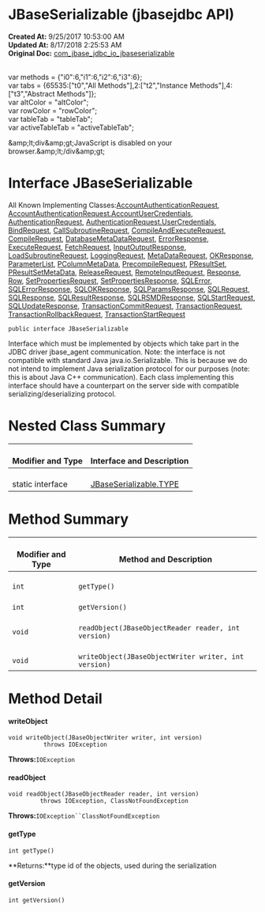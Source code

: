# JBaseSerializable (jbasejdbc API)

**Created At:** 9/25/2017 10:53:00 AM  
**Updated At:** 8/17/2018 2:25:53 AM  
**Original Doc:** [com_jbase_jdbc_io_jbaseserializable](https://docs.jbase.com/39232-io/com_jbase_jdbc_io_jbaseserializable)  

<!--<br>    try {<br>        if (location.href.indexOf('is-external=true') == -1) {<br>            parent.document.title="JBaseSerializable (jbasejdbc   API)";<br>        }<br>    }<br>    catch(err) {<br>    }<br>//--><br>var methods = {"i0":6,"i1":6,"i2":6,"i3":6};<br>var tabs = {65535:["t0","All Methods"],2:["t2","Instance Methods"],4:["t3","Abstract Methods"]};<br>var altColor = "altColor";<br>var rowColor = "rowColor";<br>var tableTab = "tableTab";<br>var activeTableTab = "activeTableTab";&amp;amp;lt;div&amp;amp;gt;JavaScript is disabled on your browser.&amp;amp;lt;/div&amp;amp;gt;


# Interface JBaseSerializable

All Known Implementing Classes:[AccountAuthenticationRequest](/39240-protocol/com_jbase_jdbc_protocol_accountauthenticationrequest "class in com.jbase.jdbc.protocol"), [AccountAuthenticationRequest.AccountUserCredentials](/39240-protocol/com_jbase_jdbc_protocol_AccountAuthenticationRequest.AccountUserCredentials "class in com.jbase.jdbc.protocol"), [AuthenticationRequest](/39240-protocol/com_jbase_jdbc_protocol_authenticationrequest "class in com.jbase.jdbc.protocol"), [AuthenticationRequest.UserCredentials](/39240-protocol/com_jbase_jdbc_protocol_AuthenticationRequest.UserCredentials "class in com.jbase.jdbc.protocol"), [BindRequest](/39240-protocol/com_jbase_jdbc_protocol_BindRequest "class in com.jbase.jdbc.protocol"), [CallSubroutineRequest](/39240-protocol/com_jbase_jdbc_protocol_CallSubroutineRequest "class in com.jbase.jdbc.protocol"), [CompileAndExecuteRequest](/39240-protocol/com_jbase_jdbc_protocol_CompileAndExecuteRequest "class in com.jbase.jdbc.protocol"), [CompileRequest](/39240-protocol/com_jbase_jdbc_protocol_CompileRequest "class in com.jbase.jdbc.protocol"), [DatabaseMetaDataRequest](/39240-protocol/com_jbase_jdbc_protocol_DatabaseMetaDataRequest "class in com.jbase.jdbc.protocol"), [ErrorResponse](/39232-io/com_jbase_jdbc_io_ErrorResponse "class in com.jbase.jdbc.io"), [ExecuteRequest](/39240-protocol/com_jbase_jdbc_protocol_ExecuteRequest "class in com.jbase.jdbc.protocol"), [FetchRequest](/39240-protocol/com_jbase_jdbc_protocol_FetchRequest "class in com.jbase.jdbc.protocol"), [InputOutputResponse](/39240-protocol/com_jbase_jdbc_protocol_InputOutputResponse "class in com.jbase.jdbc.protocol"), [LoadSubroutineRequest](/39240-protocol/com_jbase_jdbc_protocol_LoadSubroutineRequest "class in com.jbase.jdbc.protocol"), [LoggingRequest](/39240-protocol/com_jbase_jdbc_protocol_loggingrequest "class in com.jbase.jdbc.protocol"), [MetaDataRequest](/39240-protocol/com_jbase_jdbc_protocol_metadatarequest "class in com.jbase.jdbc.protocol"), [OKResponse](/39232-io/com_jbase_jdbc_io_OKResponse "class in com.jbase.jdbc.io"), [ParameterList](/39240-protocol/com_jbase_jdbc_protocol_ParameterList "class in com.jbase.jdbc.protocol"), [PColumnMetaData](/39240-protocol/com_jbase_jdbc_protocol_PColumnMetaData "class in com.jbase.jdbc.protocol"), [PrecompileRequest](/39240-protocol/com_jbase_jdbc_protocol_PrecompileRequest "class in com.jbase.jdbc.protocol"), [PResultSet](/39240-protocol/com_jbase_jdbc_protocol_PResultSet "class in com.jbase.jdbc.protocol"), [PResultSetMetaData](/39240-protocol/com_jbase_jdbc_protocol_PResultSetMetaData "class in com.jbase.jdbc.protocol"), [ReleaseRequest](/39240-protocol/com_jbase_jdbc_protocol_ReleaseRequest "class in com.jbase.jdbc.protocol"), [RemoteInputRequest](/39240-protocol/com_jbase_jdbc_protocol_RemoteInputRequest "class in com.jbase.jdbc.protocol"), [Response](/39232-io/com_jbase_jdbc_io_response "class in com.jbase.jdbc.io"), [Row](/39240-protocol/com_jbase_jdbc_protocol_Row "class in com.jbase.jdbc.protocol"), [SetPropertiesRequest](/39240-protocol/com_jbase_jdbc_protocol_SetPropertiesRequest "class in com.jbase.jdbc.protocol"), [SetPropertiesResponse](/39240-protocol/com_jbase_jdbc_protocol_SetPropertiesResponse "class in com.jbase.jdbc.protocol"), [SQLError](/39232-io/com_jbase_jdbc_io_sqlerror "class in com.jbase.jdbc.io"), [SQLErrorResponse](/39240-protocol/com_jbase_jdbc_protocol_SQLErrorResponse "class in com.jbase.jdbc.protocol"), [SQLOKResponse](/39240-protocol/com_jbase_jdbc_protocol_SQLOKResponse "class in com.jbase.jdbc.protocol"), [SQLParamsResponse](/39240-protocol/com_jbase_jdbc_protocol_SQLParamsResponse "class in com.jbase.jdbc.protocol"), [SQLRequest](/39240-protocol/com_jbase_jdbc_protocol_SQLRequest "class in com.jbase.jdbc.protocol"), [SQLResponse](/39240-protocol/com_jbase_jdbc_protocol_SQLResponse "class in com.jbase.jdbc.protocol"), [SQLResultResponse](/39240-protocol/com_jbase_jdbc_protocol_SQLResultResponse "class in com.jbase.jdbc.protocol"), [SQLRSMDResponse](/39240-protocol/com_jbase_jdbc_protocol_SQLRSMDResponse "class in com.jbase.jdbc.protocol"), [SQLStartRequest](/39240-protocol/com_jbase_jdbc_protocol_SQLStartRequest "class in com.jbase.jdbc.protocol"), [SQLUpdateResponse](/39240-protocol/com_jbase_jdbc_protocol_SQLUpdateResponse "class in com.jbase.jdbc.protocol"), [TransactionCommitRequest](/39240-protocol/com_jbase_jdbc_protocol_transactioncommitrequest "class in com.jbase.jdbc.protocol"), [TransactionRequest](/39240-protocol/com_jbase_jdbc_protocol_transactionrequest "class in com.jbase.jdbc.protocol"), [TransactionRollbackRequest](/39240-protocol/com_jbase_jdbc_protocol_transactionrollbackrequest "class in com.jbase.jdbc.protocol"), [TransactionStartRequest](/39240-protocol/com_jbase_jdbc_protocol_transactionstartrequest "class in com.jbase.jdbc.protocol")

```
public interface JBaseSerializable
```

Interface which must be implemented by objects which take part in the JDBC driver jbase\_agent communication. Note: the interface is not compatible with standard Java java.io.Serializable. This is because we do not intend to implement Java serialization protocol for our purposes (note: this is about Java C++ communication). Each class implementing this interface should have a counterpart on the server side with compatible serializing/deserializing protocol.

# 

# Nested Class Summary


| <br>Modifier and Type<br> | <br>Interface and Description<br> |
| --- | --- |
| <br>static interface<br> | <br>[JBaseSerializable.TYPE](/39232-io/com_jbase_jdbc_io_JBaseSerializable.TYPE "interface in com.jbase.jdbc.io")<br> |








# 

# Method Summary


| <br>Modifier and Type<br> | <br>Method and Description<br> |
| --- | --- |
| <br>`int`<br> | <br>`getType()`<br> |
| <br>`int`<br> | <br>`getVersion()`<br> |
| <br>`void`<br> | <br>`readObject(JBaseObjectReader reader, int version)`<br> |
| <br>`void`<br> | <br>`writeObject(JBaseObjectWriter writer, int version)`<br> |

# 

# Method Detail



#### **writeObject**

```
void writeObject(JBaseObjectWriter writer, int version)
          throws IOException
```
**Throws:**`IOException`






#### **readObject**

```
void readObject(JBaseObjectReader reader, int version)
         throws IOException, ClassNotFoundException
```
**Throws:**`IOException``ClassNotFoundException`




#### **getType**

```
int getType()
```
**Returns:**type id of the objects, used during the serialization




#### **getVersion**

```
int getVersion()
```


